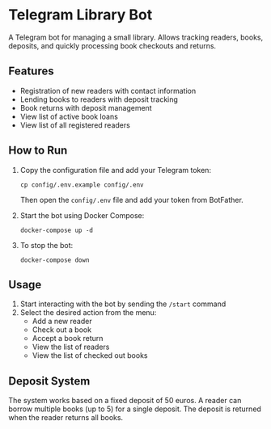 # Telegram Library Bot

A Telegram bot for managing a small library. Allows tracking readers, books, deposits, and quickly processing book checkouts and returns.

## Features

- Registration of new readers with contact information
- Lending books to readers with deposit tracking
- Book returns with deposit management
- View list of active book loans
- View list of all registered readers

## How to Run

1. Copy the configuration file and add your Telegram token:

   ```
   cp config/.env.example config/.env
   ```

   Then open the `config/.env` file and add your token from BotFather.

2. Start the bot using Docker Compose:

   ```
   docker-compose up -d
   ```

3. To stop the bot:

   ```
   docker-compose down
   ```

## Usage

1. Start interacting with the bot by sending the `/start` command
2. Select the desired action from the menu:
   - Add a new reader
   - Check out a book
   - Accept a book return
   - View the list of readers
   - View the list of checked out books

## Deposit System

The system works based on a fixed deposit of 50 euros. A reader can borrow multiple books (up to 5) for a single deposit. The deposit is returned when the reader returns all books.